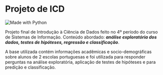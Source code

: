 # Projeto de ICD
![Made with Python](https://img.shields.io/badge/made%20with-Python-1f425f.svg)

Projeto final de Introdução à Ciência de Dados feito no 4º período do curso de Sistemas de Informação. Conteúdo abordado: __*análise exploratória dos dados, testes de hipóteses, regressão e classificação*__.  

A base utilizada contém informações acadêmicas e socio-demográficas sobre alunos de 2 escolas portuguesas e foi utilizada para responder perguntas na análise exploratória, aplicação de testes de hipóteses e para predição e classificação.
 

